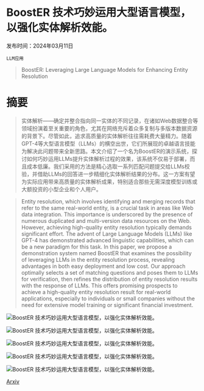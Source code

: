 # BoostER 技术巧妙运用大型语言模型，以强化实体解析效能。

发布时间：2024年03月11日

`LLM应用`

> BoostER: Leveraging Large Language Models for Enhancing Entity Resolution

# 摘要

> 实体解析——确定并整合指向同一实体的不同记录，在诸如Web数据整合等领域扮演着至关重要的角色，尤其在网络充斥着众多复制与多版本数据资源的背景下。尽管如此，追求高质量的实体解析往往需耗费大量精力。随着GPT-4等大型语言模型（LLMs）的横空出世，它们所展现的卓越语言技能为解决此问题带来全新思路。本文介绍了一个名为BoostER的演示系统，探讨如何巧妙运用LLMs提升实体解析过程的效果，该系统不仅易于部署，而且成本低廉。我们采用的方法是精心选取一系列匹配问题提交给LLMs校验，并借助LLMs的回答进一步精细化实体解析结果的分布。这一方案有望为实际应用带来高质量的实体解析成果，特别适合那些无需深度模型训练或大额投资的小型企业和个人用户。

> Entity resolution, which involves identifying and merging records that refer to the same real-world entity, is a crucial task in areas like Web data integration. This importance is underscored by the presence of numerous duplicated and multi-version data resources on the Web. However, achieving high-quality entity resolution typically demands significant effort. The advent of Large Language Models (LLMs) like GPT-4 has demonstrated advanced linguistic capabilities, which can be a new paradigm for this task. In this paper, we propose a demonstration system named BoostER that examines the possibility of leveraging LLMs in the entity resolution process, revealing advantages in both easy deployment and low cost. Our approach optimally selects a set of matching questions and poses them to LLMs for verification, then refines the distribution of entity resolution results with the response of LLMs. This offers promising prospects to achieve a high-quality entity resolution result for real-world applications, especially to individuals or small companies without the need for extensive model training or significant financial investment.

![BoostER 技术巧妙运用大型语言模型，以强化实体解析效能。](../../../paper_images/2403.06434/x1.png)

![BoostER 技术巧妙运用大型语言模型，以强化实体解析效能。](../../../paper_images/2403.06434/x2.png)

![BoostER 技术巧妙运用大型语言模型，以强化实体解析效能。](../../../paper_images/2403.06434/page1.jpg)

![BoostER 技术巧妙运用大型语言模型，以强化实体解析效能。](../../../paper_images/2403.06434/page2.jpg)

![BoostER 技术巧妙运用大型语言模型，以强化实体解析效能。](../../../paper_images/2403.06434/page3.jpg)

[Arxiv](https://arxiv.org/abs/2403.06434)